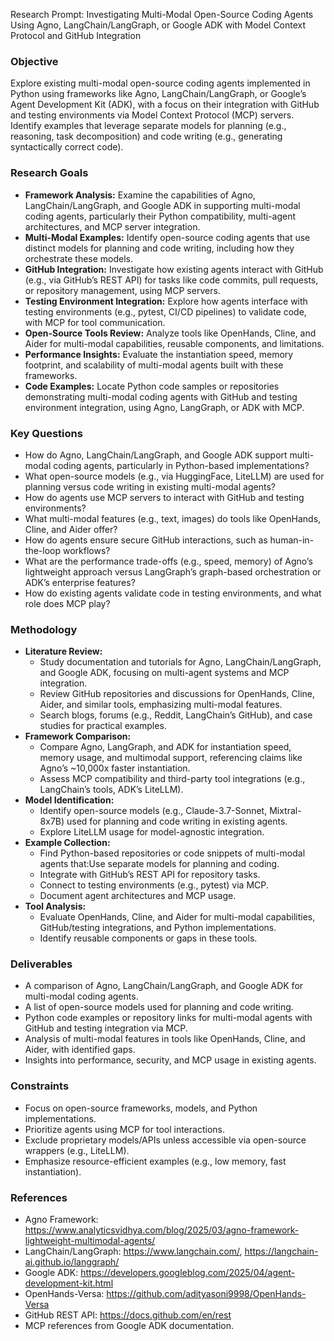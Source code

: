 Research Prompt: Investigating Multi-Modal Open-Source Coding Agents Using Agno, LangChain/LangGraph, or Google ADK with Model Context Protocol and GitHub Integration

### Objective

Explore existing multi-modal open-source coding agents implemented in Python using frameworks like Agno, LangChain/LangGraph, or Google’s Agent Development Kit (ADK), with a focus on their integration with GitHub and testing environments via Model Context Protocol (MCP) servers. Identify examples that leverage separate models for planning (e.g., reasoning, task decomposition) and code writing (e.g., generating syntactically correct code).

### Research Goals

*   **Framework Analysis:** Examine the capabilities of Agno, LangChain/LangGraph, and Google ADK in supporting multi-modal coding agents, particularly their Python compatibility, multi-agent architectures, and MCP server integration.
*   **Multi-Modal Examples:** Identify open-source coding agents that use distinct models for planning and code writing, including how they orchestrate these models.
*   **GitHub Integration:** Investigate how existing agents interact with GitHub (e.g., via GitHub’s REST API) for tasks like code commits, pull requests, or repository management, using MCP servers.
*   **Testing Environment Integration:** Explore how agents interface with testing environments (e.g., pytest, CI/CD pipelines) to validate code, with MCP for tool communication.
*   **Open-Source Tools Review:** Analyze tools like OpenHands, Cline, and Aider for multi-modal capabilities, reusable components, and limitations.
*   **Performance Insights:** Evaluate the instantiation speed, memory footprint, and scalability of multi-modal agents built with these frameworks.
*   **Code Examples:** Locate Python code samples or repositories demonstrating multi-modal coding agents with GitHub and testing environment integration, using Agno, LangGraph, or ADK with MCP.

### Key Questions

*   How do Agno, LangChain/LangGraph, and Google ADK support multi-modal coding agents, particularly in Python-based implementations?
*   What open-source models (e.g., via HuggingFace, LiteLLM) are used for planning versus code writing in existing multi-modal agents?
*   How do agents use MCP servers to interact with GitHub and testing environments?
*   What multi-modal features (e.g., text, images) do tools like OpenHands, Cline, and Aider offer?
*   How do agents ensure secure GitHub interactions, such as human-in-the-loop workflows?
*   What are the performance trade-offs (e.g., speed, memory) of Agno’s lightweight approach versus LangGraph’s graph-based orchestration or ADK’s enterprise features?
*   How do existing agents validate code in testing environments, and what role does MCP play?

### Methodology

*   **Literature Review:**
    *   Study documentation and tutorials for Agno, LangChain/LangGraph, and Google ADK, focusing on multi-agent systems and MCP integration.
    *   Review GitHub repositories and discussions for OpenHands, Cline, Aider, and similar tools, emphasizing multi-modal features.
    *   Search blogs, forums (e.g., Reddit, LangChain’s GitHub), and case studies for practical examples.
*   **Framework Comparison:**
    *   Compare Agno, LangGraph, and ADK for instantiation speed, memory usage, and multimodal support, referencing claims like Agno’s ~10,000x faster instantiation.
    *   Assess MCP compatibility and third-party tool integrations (e.g., LangChain’s tools, ADK’s LiteLLM).
*   **Model Identification:**
    *   Identify open-source models (e.g., Claude-3.7-Sonnet, Mixtral-8x7B) used for planning and code writing in existing agents.
    *   Explore LiteLLM usage for model-agnostic integration.
*   **Example Collection:**
    *   Find Python-based repositories or code snippets of multi-modal agents that:Use separate models for planning and coding.
    *   Integrate with GitHub’s REST API for repository tasks.
    *   Connect to testing environments (e.g., pytest) via MCP.
    *   Document agent architectures and MCP usage.
*   **Tool Analysis:**
    *   Evaluate OpenHands, Cline, and Aider for multi-modal capabilities, GitHub/testing integrations, and Python implementations.
    *   Identify reusable components or gaps in these tools.

### Deliverables

*   A comparison of Agno, LangChain/LangGraph, and Google ADK for multi-modal coding agents.
*   A list of open-source models used for planning and code writing.
*   Python code examples or repository links for multi-modal agents with GitHub and testing integration via MCP.
*   Analysis of multi-modal features in tools like OpenHands, Cline, and Aider, with identified gaps.
*   Insights into performance, security, and MCP usage in existing agents.

### Constraints

*   Focus on open-source frameworks, models, and Python implementations.
*   Prioritize agents using MCP for tool interactions.
*   Exclude proprietary models/APIs unless accessible via open-source wrappers (e.g., LiteLLM).
*   Emphasize resource-efficient examples (e.g., low memory, fast instantiation).

### References

*   Agno Framework: https://www.analyticsvidhya.com/blog/2025/03/agno-framework-lightweight-multimodal-agents/
*   LangChain/LangGraph: https://www.langchain.com/, https://langchain-ai.github.io/langgraph/
*   Google ADK: https://developers.googleblog.com/2025/04/agent-development-kit.html
*   OpenHands-Versa: https://github.com/adityasoni9998/OpenHands-Versa
*   GitHub REST API: https://docs.github.com/en/rest
*   MCP references from Google ADK documentation.